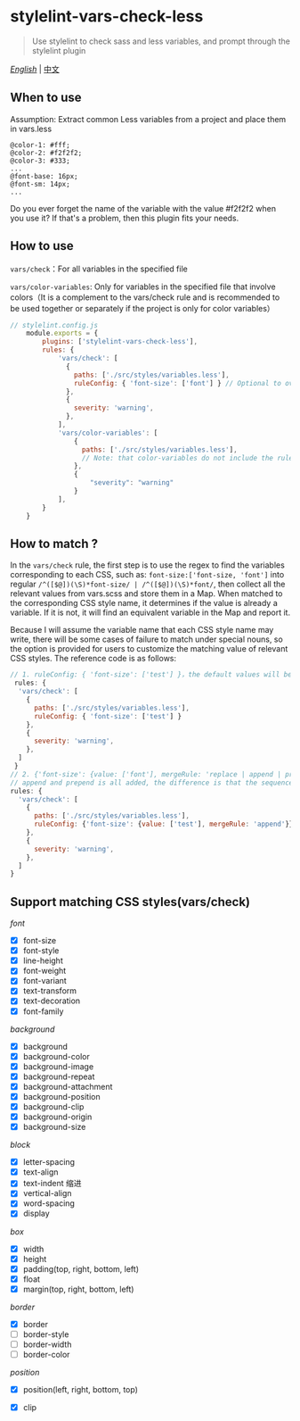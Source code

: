 # stylelint-vars-check-less

> Use stylelint to check sass and less variables, and prompt through the stylelint plugin

[*English*]() | [中文](./README_zh.md)

## When to use

Assumption: Extract common Less variables from a project and place them in vars.less

```text
@color-1: #fff;
@color-2: #f2f2f2;
@color-3: #333;
...
@font-base: 16px;
@font-sm: 14px;
...
```

Do you ever forget the name of the variable with the value #f2f2f2 when you use it? If that's a problem, then this plugin fits your needs.

## How to use

`vars/check`：For all variables in the specified file

`vars/color-variables`: Only for variables in the specified file that involve colors（It is a complement to the vars/check rule and is recommended to be used together or separately if the project is only for color variables）

```javascript
// stylelint.config.js
    module.exports = {
        plugins: ['stylelint-vars-check-less'],
        rules: {
            'vars/check': [
              {
                paths: ['./src/styles/variables.less'],
                ruleConfig: { 'font-size': ['font'] } // Optional to overwrite or add a variable that matches a different CSS. See the following section for details: How to match?
              },
              {
                severity: 'warning',
              },
            ],
            'vars/color-variables': [
                {
                  paths: ['./src/styles/variables.less'],
                  // Note: that color-variables do not include the ruleConfig configuration
                },
                {
                    "severity": "warning"
                }
            ],
        }
    }
```

## How to match ?

In the `vars/check` rule, the first step is to use the regex to find the variables corresponding to each CSS, such as: `font-size:['font-size, 'font']` into regular `/^([$@])(\S)*font-size/ | /^([$@])(\S)*font/`,
then collect all the relevant values from vars.scss and store them in a Map. When matched to the corresponding CSS style name, it determines if the value is already a variable. If it is not, it will find an equivalent variable in the Map and report it.

Because I will assume the variable name that each CSS style name may write, there will be some cases of failure to match under special nouns, so the option is provided for users to customize the matching value of relevant CSS styles. The reference code is as follows:
```javascript
// 1. ruleConfig: { 'font-size': ['test'] }，the default values will be overridden directly
 rules: {
  'vars/check': [
    {
      paths: ['./src/styles/variables.less'],
      ruleConfig: { 'font-size': ['test'] }
    },
    {
      severity: 'warning',
    },
  ]
 }
// 2. {'font-size': {value: ['font'], mergeRule: 'replace | append | prepend'}}
// append and prepend is all added, the difference is that the sequence matches the order of the query
rules: {
  'vars/check': [
    {
      paths: ['./src/styles/variables.less'],
      ruleConfig: {'font-size': {value: ['test'], mergeRule: 'append'}}
    },
    {
      severity: 'warning',
    },
  ]
}
```

## Support matching CSS styles(vars/check)

*font*

- [x] font-size
- [x] font-style
- [x] line-height
- [x] font-weight
- [x] font-variant
- [x] text-transform
- [x] text-decoration
- [x] font-family

*background*

- [x] background
- [x] background-color
- [x] background-image
- [x] background-repeat
- [x] background-attachment
- [x] background-position
- [x] background-clip
- [x] background-origin
- [x] background-size

*block*

- [x] letter-spacing
- [x] text-align
- [x] text-indent 缩进
- [x] vertical-align
- [x] word-spacing
- [x] display

*box*

- [x] width
- [x] height
- [x] padding(top, right, bottom, left)
- [x] float
- [x] margin(top, right, bottom, left)

*border*

- [x] border
- [ ] border-style
- [ ] border-width
- [ ] border-color

*position*

- [x] position(left, right, bottom, top)
- [x] clip


